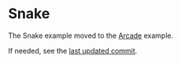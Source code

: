 # Snake

The Snake example moved to the [Arcade](../Arcade/) example.

If needed, see the [last updated commit](https://github.com/rajsite/webvi-experiments/tree/adf0f771f76a45c031c859f06e9d0bb42d841242/Snake).
